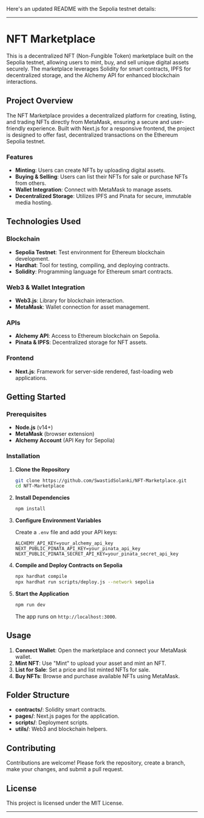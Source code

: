 Here's an updated README with the Sepolia testnet details:

---

# NFT Marketplace

This is a decentralized NFT (Non-Fungible Token) marketplace built on the Sepolia testnet, allowing users to mint, buy, and sell unique digital assets securely. The marketplace leverages Solidity for smart contracts, IPFS for decentralized storage, and the Alchemy API for enhanced blockchain interactions.

## Project Overview

The NFT Marketplace provides a decentralized platform for creating, listing, and trading NFTs directly from MetaMask, ensuring a secure and user-friendly experience. Built with Next.js for a responsive frontend, the project is designed to offer fast, decentralized transactions on the Ethereum Sepolia testnet.

### Features

- **Minting**: Users can create NFTs by uploading digital assets.
- **Buying & Selling**: Users can list their NFTs for sale or purchase NFTs from others.
- **Wallet Integration**: Connect with MetaMask to manage assets.
- **Decentralized Storage**: Utilizes IPFS and Pinata for secure, immutable media hosting.

## Technologies Used

### Blockchain

- **Sepolia Testnet**: Test environment for Ethereum blockchain development.
- **Hardhat**: Tool for testing, compiling, and deploying contracts.
- **Solidity**: Programming language for Ethereum smart contracts.

### Web3 & Wallet Integration

- **Web3.js**: Library for blockchain interaction.
- **MetaMask**: Wallet connection for asset management.

### APIs

- **Alchemy API**: Access to Ethereum blockchain on Sepolia.
- **Pinata & IPFS**: Decentralized storage for NFT assets.

### Frontend

- **Next.js**: Framework for server-side rendered, fast-loading web applications.

## Getting Started

### Prerequisites

- **Node.js** (v14+)
- **MetaMask** (browser extension)
- **Alchemy Account** (API Key for Sepolia)

### Installation

1. **Clone the Repository**

   ```bash
   git clone https://github.com/SwastidSolanki/NFT-Marketplace.git
   cd NFT-Marketplace
   ```

2. **Install Dependencies**

   ```bash
   npm install
   ```

3. **Configure Environment Variables**

   Create a `.env` file and add your API keys:

   ```plaintext
   ALCHEMY_API_KEY=your_alchemy_api_key
   NEXT_PUBLIC_PINATA_API_KEY=your_pinata_api_key
   NEXT_PUBLIC_PINATA_SECRET_API_KEY=your_pinata_secret_api_key
   ```

4. **Compile and Deploy Contracts on Sepolia**

   ```bash
   npx hardhat compile
   npx hardhat run scripts/deploy.js --network sepolia
   ```

5. **Start the Application**

   ```bash
   npm run dev
   ```

   The app runs on `http://localhost:3000`.

## Usage

1. **Connect Wallet**: Open the marketplace and connect your MetaMask wallet.
2. **Mint NFT**: Use "Mint" to upload your asset and mint an NFT.
3. **List for Sale**: Set a price and list minted NFTs for sale.
4. **Buy NFTs**: Browse and purchase available NFTs using MetaMask.

## Folder Structure

- **contracts/**: Solidity smart contracts.
- **pages/**: Next.js pages for the application.
- **scripts/**: Deployment scripts.
- **utils/**: Web3 and blockchain helpers.

## Contributing

Contributions are welcome! Please fork the repository, create a branch, make your changes, and submit a pull request.

## License

This project is licensed under the MIT License.

---
